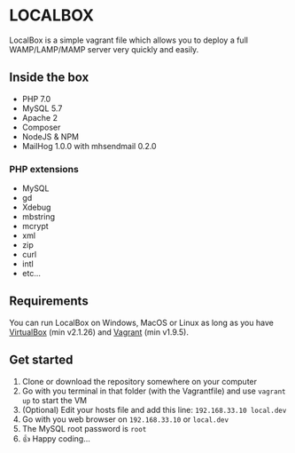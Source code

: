 LOCALBOX
==========
LocalBox is a simple vagrant file which allows you to deploy a full WAMP/LAMP/MAMP server very quickly and easily.

## Inside the box
* PHP 7.0
* MySQL 5.7
* Apache 2
* Composer
* NodeJS & NPM
* MailHog 1.0.0 with mhsendmail 0.2.0

### PHP extensions
* MySQL
* gd
* Xdebug
* mbstring
* mcrypt
* xml
* zip
* curl
* intl
* etc...

## Requirements
You can run LocalBox on Windows, MacOS or Linux as long as you have [VirtualBox](https://www.virtualbox.org/) (min v2.1.26) and [Vagrant](https://www.vagrantup.com/) (min v1.9.5).

## Get started
1. Clone or download the repository somewhere on your computer
2. Go with you terminal in that folder (with the Vagrantfile) and use `vagrant up` to start the VM
3. (Optional) Edit your hosts file and add this line: `192.168.33.10 local.dev`
4. Go with you web browser on `192.168.33.10` or `local.dev`
5. The MySQL root password is `root`
6. :thumbsup: Happy coding...